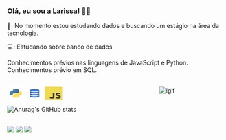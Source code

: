 ### Olá, eu sou a Larissa! 👩‍💻

 🔭: No momento estou estudando dados e buscando um estágio na área da tecnologia.
 
 💻: Estudando sobre banco de dados

Conhecimentos prévios nas linguagens de JavaScript e Python.
Conhecimentos prévio em SQL.

 <div style="display: inline_block"><br>
  <img align="center" alt="Python" height="30" width="40" src="https://raw.githubusercontent.com/github/explore/master/topics/python/python.png">
  <img align="center" alt="SQL" height="30" width="40" src="https://raw.githubusercontent.com/github/explore/master/topics/sql/sql.png">
  <img align="center" alt="JS" height="30" width="40" src="https://raw.githubusercontent.com/github/explore/master/topics/javascript/javascript.png">
  <img align="right" alt="lgif" height="150" width="150"src="https://cdn.discordapp.com/attachments/1125496086753194067/1125496220924776468/Design_sem_nome.gif">
</div>

![Anurag's GitHub stats](https://github-readme-stats.vercel.app/api?username=larissagobbo&show_icons=true&theme=synthwave)

 ##
 
<div> 
  <a href="https://instagram.com/_larissagobbo" target="_blank"><img src="https://img.shields.io/badge/-Instagram-%23E4405F?style=for-the-badge&logo=instagram&logoColor=white" target="_blank"></a>
 	<a href="https://discordapp.com/users/1638" target="_blank"><img src="https://img.shields.io/badge/Discord-7289DA?style=for-the-badge&logo=discord&logoColor=white" target="_blank"></a> 
  <a href="https://www.linkedin.com/in/larissa-gobbo-78798822a/" target="_blank"><img src="https://img.shields.io/badge/-LinkedIn-%230077B5?style=for-the-badge&logo=linkedin&logoColor=white" target="_blank"></a> 
 
  
</div>

